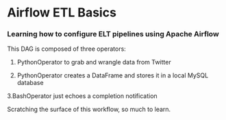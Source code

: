 # Airflow ETL Basics

### Learning how to configure ELT pipelines using Apache Airflow

This DAG is composed of three operators:

1. PythonOperator to grab and wrangle data from Twitter

2. PythonOperator creates a DataFrame and stores it in a local MySQL database

3.BashOperator just echoes a completion notification
  
Scratching the surface of this workflow, so much to learn.
